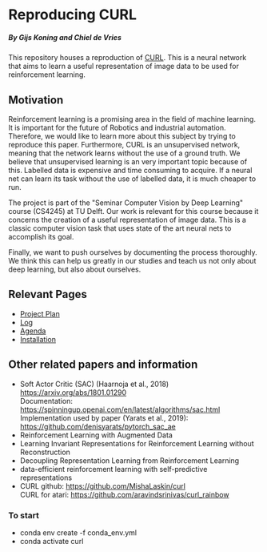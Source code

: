# Reproducing CURL 
##### By Gijs Koning and Chiel de Vries
This repository houses a reproduction of [CURL](https://arxiv.org/pdf/2004.04136.pdf). This is a neural network that aims to learn a useful representation of image data to be used for reinforcement learning. 

## Motivation 
Reinforcement learning is a promising area in the field of machine learning. It is important for the future of Robotics and industrial automation. Therefore, we would like to learn more about this subject by trying to reproduce this paper. Furthermore, CURL is an unsupervised network, meaning that the network learns without the use of a ground truth. We believe that unsupervised learning is an very important topic because of this. Labelled data is expensive and time consuming to acquire. If a neural net can learn its task without the use of labelled data, it is much cheaper to run. 

The project is part of the "Seminar Computer Vision by Deep Learning" course (CS4245) at TU Delft. Our work is relevant for this course because it concerns the creation of a useful representation of image data. This is a classic computer vision task that uses state of the art neural nets to accomplish its goal.

Finally, we want to push ourselves by documenting the process thoroughly. We think this can help us greatly in our studies and teach us not only about deep learning, but also about ourselves.

## Relevant Pages
- [Project Plan](docs/project_plan.md)
- [Log](docs/log.md)
- [Agenda](docs/agenda.md)
- [Installation](docs/installation.md)

## Other related papers and information
- Soft Actor Critic (SAC) (Haarnoja et al., 2018) https://arxiv.org/abs/1801.01290  
  Documentation: https://spinningup.openai.com/en/latest/algorithms/sac.html
  Implementation used by paper (Yarats et al., 2019): https://github.com/denisyarats/pytorch_sac_ae
- Reinforcement Learning with Augmented Data
- Learning Invariant Representations for Reinforcement Learning without Reconstruction
- Decoupling Representation Learning from Reinforcement Learning
- data-efficient reinforcement learning with self-predictive representations
- CURL github: https://github.com/MishaLaskin/curl  
  CURL for atari: https://github.com/aravindsrinivas/curl_rainbow


### To start
- conda env create -f conda_env.yml
- conda activate curl